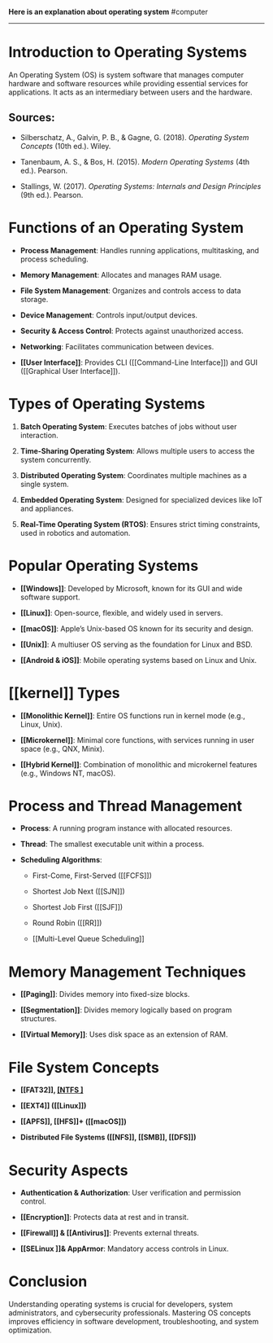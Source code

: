 **Here is an explanation about operating system**
#computer 

---
# Introduction to Operating Systems

An Operating System (OS) is system software that manages computer hardware and software resources while providing essential services for applications. It acts as an intermediary between users and the hardware.

## Sources:

- Silberschatz, A., Galvin, P. B., & Gagne, G. (2018). _Operating System Concepts_ (10th ed.). Wiley.
    
- Tanenbaum, A. S., & Bos, H. (2015). _Modern Operating Systems_ (4th ed.). Pearson.
    
- Stallings, W. (2017). _Operating Systems: Internals and Design Principles_ (9th ed.). Pearson.
    

# Functions of an Operating System

- **Process Management**: Handles running applications, multitasking, and process scheduling.
    
- **Memory Management**: Allocates and manages RAM usage.
    
- **File System Management**: Organizes and controls access to data storage.
    
- **Device Management**: Controls input/output devices.
    
- **Security & Access Control**: Protects against unauthorized access.
    
- **Networking**: Facilitates communication between devices.
    
- **[[User Interface]]**: Provides CLI ([[Command-Line Interface]]) and GUI ([[Graphical User Interface]]).
    

# Types of Operating Systems

1. **Batch Operating System**: Executes batches of jobs without user interaction.
    
2. **Time-Sharing Operating System**: Allows multiple users to access the system concurrently.
    
3. **Distributed Operating System**: Coordinates multiple machines as a single system.
    
4. **Embedded Operating System**: Designed for specialized devices like IoT and appliances.
    
5. **Real-Time Operating System (RTOS)**: Ensures strict timing constraints, used in robotics and automation.
    

# Popular Operating Systems

- **[[Windows]]**: Developed by Microsoft, known for its GUI and wide software support.
    
- **[[Linux]]**: Open-source, flexible, and widely used in servers.
    
- **[[macOS]]**: Apple’s Unix-based OS known for its security and design.
    
- **[[Unix]]**: A multiuser OS serving as the foundation for Linux and BSD.
    
- **[[Android & iOS]]**: Mobile operating systems based on Linux and Unix.
    

# [[kernel]] Types

- **[[Monolithic Kernel]]**: Entire OS functions run in kernel mode (e.g., Linux, Unix).
    
- **[[Microkernel]]**: Minimal core functions, with services running in user space (e.g., QNX, Minix).
    
- **[[Hybrid Kernel]]**: Combination of monolithic and microkernel features (e.g., Windows NT, macOS).
    

# Process and Thread Management

- **Process**: A running program instance with allocated resources.
    
- **Thread**: The smallest executable unit within a process.
    
- **Scheduling Algorithms**:
    
    - First-Come, First-Served ([[FCFS]])
        
    - Shortest Job Next ([[SJN]])
        
    - Shortest Job First ([[SJF]])
        
    - Round Robin ([[RR]])
        
    - [[Multi-Level Queue Scheduling]]
        

# Memory Management Techniques

- **[[Paging]]**: Divides memory into fixed-size blocks.
    
- **[[Segmentation]]**: Divides memory logically based on program structures.
    
- **[[Virtual Memory]]**: Uses disk space as an extension of RAM.
    

# File System Concepts

- **[[FAT32]], [[NTFS ]]([[Windows]])**
    
- **[[EXT4]] ([[Linux]])**
    
- **[[APFS]], [[HFS]]+ ([[macOS]])**
    
- **Distributed File Systems ([[NFS]], [[SMB]], [[DFS]])**
    

# Security Aspects

- **Authentication & Authorization**: User verification and permission control.
    
- **[[Encryption]]**: Protects data at rest and in transit.
    
- **[[Firewall]] & [[Antivirus]]**: Prevents external threats.
    
- **[[SELinux ]]& AppArmor**: Mandatory access controls in Linux.
    

# Conclusion

Understanding operating systems is crucial for developers, system administrators, and cybersecurity professionals. Mastering OS concepts improves efficiency in software development, troubleshooting, and system optimization.